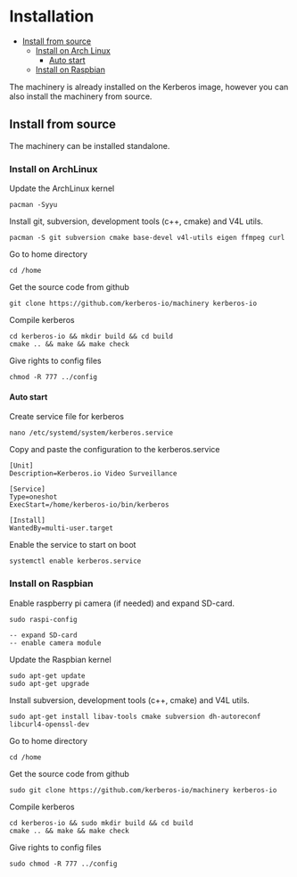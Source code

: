 # Installation

* [Install from source](#install-from-source)
    * [Install on Arch Linux](#install-from-source-on-arch-linux)
        * [Auto start](#start-kerberos-on-boot-archlinux)
    * [Install on Raspbian](#install-from-source-on-raspbian)

The machinery is already installed on the Kerberos image, however you can also install the machinery from source.

<a name="install-from-source"></a>
## Install from source

The machinery can be installed standalone.

<a name="install-from-source-on-arch-linux"></a>
### Install on ArchLinux

Update the ArchLinux kernel

    pacman -Syyu

Install git, subversion, development tools (c++, cmake) and V4L utils.

    pacman -S git subversion cmake base-devel v4l-utils eigen ffmpeg curl

Go to home directory
	
	cd /home

Get the source code from github

	git clone https://github.com/kerberos-io/machinery kerberos-io

Compile kerberos

    cd kerberos-io && mkdir build && cd build
    cmake .. && make && make check

Give rights to config files

    chmod -R 777 ../config

<a name="start-kerberos-on-boot-archlinux"></a>
#### Auto start

Create service file for kerberos

    nano /etc/systemd/system/kerberos.service

Copy and paste the configuration to the kerberos.service 

    [Unit]
    Description=Kerberos.io Video Surveillance
    
    [Service]
    Type=oneshot
    ExecStart=/home/kerberos-io/bin/kerberos

    [Install]
    WantedBy=multi-user.target

Enable the service to start on boot

    systemctl enable kerberos.service
    
<a name="install-from-source-on-raspbian"></a>
### Install on Raspbian

Enable raspberry pi camera (if needed) and expand SD-card.

    sudo raspi-config
    
    -- expand SD-card
    -- enable camera module
    
Update the Raspbian kernel

    sudo apt-get update
    sudo apt-get upgrade

Install subversion, development tools (c++, cmake) and V4L utils.

    sudo apt-get install libav-tools cmake subversion dh-autoreconf libcurl4-openssl-dev

Go to home directory
	
	cd /home

Get the source code from github

	sudo git clone https://github.com/kerberos-io/machinery kerberos-io

Compile kerberos

    cd kerberos-io && sudo mkdir build && cd build
    cmake .. && make && make check

Give rights to config files

    sudo chmod -R 777 ../config